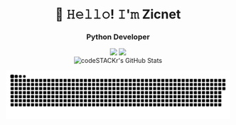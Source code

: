 <h1 align="center">👋 𝙷𝚎𝚕𝚕𝚘! 𝙸'𝚖 Zicnet </h1>

<h3 align="center">Python Developer</h3>
<p align="center">
 <a href="https://www.youtube.com/channel/UCNrRkCTcOGKAvg45I-hX-3g"><img src="https://img.shields.io/badge/-YouTube-red?style=flat&logo=YouTube&logoColor=white"/></a>
 <a href="https://tlgg.ru/BaggerFast"><img src="https://img.shields.io/badge/-Telegram-blue?style=flat&logo=Telegram&logoColor=white" /></a>
 <br>
 <img alt="codeSTACKr's GitHub Stats" src="https://komarev.com/ghpvc/?username=your-github-BaggerFast&color=green" />
</p>

<p align="center">
<img width="600" src="assets/github-snake.svg" alt="snake"/>
</p>

